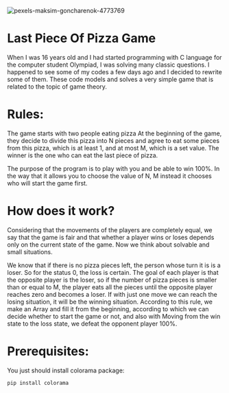 ![pexels-maksim-goncharenok-4773769](https://user-images.githubusercontent.com/47916989/229536012-146cdbb2-c86e-44a9-b5d4-222004729870.jpg)
# Last Piece Of Pizza Game

When I was 16 years old and I had started programming with C language for the computer student Olympiad, I was solving many classic questions. I happened to see some of my codes a few days ago and I decided to rewrite some of them. These code models and solves a very simple game that is related to the topic of game theory.

# Rules:

The game starts with two people eating pizza At the beginning of the game, they decide to divide this pizza into N pieces and agree to eat some pieces from this pizza, which is at least 1, and at most M, which is a set value. The winner is the one who can eat the last piece of pizza.

The purpose of the program is to play with you and be able to win 100%. In the way that it allows you to choose the value of N, M instead it chooses who will start the game first.

# How does it work?

Considering that the movements of the players are completely equal, we say that the game is fair and that whether a player wins or loses depends only on the current state of the game. Now we think about solvable and small situations.

We know that if there is no pizza pieces left, the person whose turn it is is a loser. So for the status 0, the loss is certain. The goal of each player is that the opposite player is the loser, so if the number of pizza pieces is smaller than or equal to M, the player eats all the pieces until the opposite player reaches zero and becomes a loser. If with just one move we can reach the losing situation, it will be the winning situation. According to this rule, we make an Array and fill it from the beginning, according to which we can decide whether to start the game or not, and also with Moving from the win state to the loss state, we defeat the opponent player 100%.


# Prerequisites:
You just should install colorama package:

    pip install colorama

